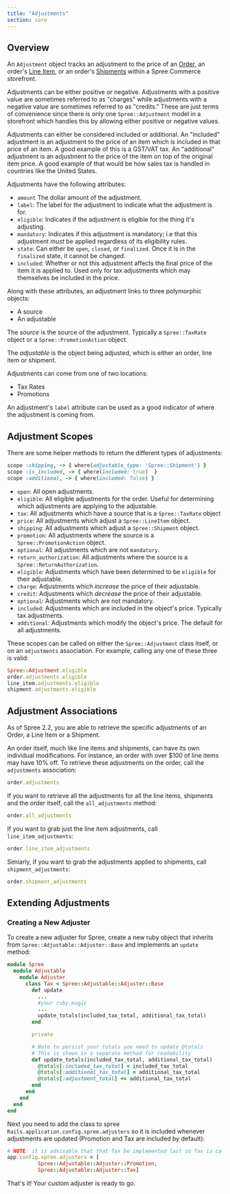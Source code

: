 ```yaml
---
title: "Adjustments"
section: core
---
```


## Overview

An `Adjustment` object tracks an adjustment to the price of an [Order](orders), an order's [Line Item](orders#line-items), or an order's [Shipments](shipments) within a Spree Commerce storefront.

Adjustments can be either positive or negative. Adjustments with a positive value are sometimes referred to as "charges" while adjustments with a negative value are sometimes referred to as "credits." These are just terms of convenience since there is only one `Spree::Adjustment` model in a storefront which handles this by allowing either positive or negative values.

Adjustments can either be considered included or additional. An "included" adjustment is an adjustment to the price of an item which is included in that price of an item. A good example of this is a GST/VAT tax. An "additional" adjustment is an adjustment to the price of the item on top of the original item price. A good example of that would be how sales tax is handled in countries like the United States.

Adjustments have the following attributes:

* `amount` The dollar amount of the adjustment.
* `label`: The label for the adjustment to indicate what the adjustment is for.
* `eligible`: Indicates if the adjustment is eligible for the thing it's adjusting.
* `mandatory`: Indicates if this adjustment is mandatory; i.e that this adjustment *must* be applied regardless of its eligibility rules.
* `state`: Can either be `open`, `closed`, or `finalized`. Once it is in the `finalized` state, it cannot be changed.
* `included`: Whether or not this adjustment affects the final price of the item it is applied to. Used only for tax adjustments which may themselves be included in the price.

Along with these attributes, an adjustment links to three polymorphic objects:

* A source
* An adjustable

The *source* is the source of the adjustment. Typically a `Spree::TaxRate` object or a `Spree::PromotionAction` object.

The *adjustable* is the object being adjusted, which is either an order, line item or shipment.

Adjustments can come from one of two locations:

* Tax Rates
* Promotions

An adjustment's `label` attribute can be used as a good indicator of where the adjustment is coming from.

## Adjustment Scopes

There are some helper methods to return the different types of adjustments:

```ruby
scope :shipping, -> { where(adjustable_type: 'Spree::Shipment') }
scope :is_included, -> { where(included: true)  }
scope :additional, -> { where(included: false) }
```

* `open`: All open adjustments.
* `eligible`: All eligible adjustments for the order. Useful for determining which adjustments are applying to the adjustable.
* `tax`: All adjustments which have a source that is a `Spree::TaxRate` object
* `price`: All adjustments which adjust a `Spree::LineItem` object.
* `shipping`: All adjustments which adjust a `Spree::Shipment` object.
* `promotion`: All adjustments where the source is a `Spree::PromotionAction` object.
* `optional`: All adjustments which are not `mandatory`.
* `return_authorization`: All adjustments where the source is a `Spree::ReturnAuthorization`.
* `eligible`: Adjustments which have been determined to be `eligible` for their adjustable.
* `charge`: Adjustments which *increase* the price of their adjustable.
* `credit`: Adjustments which *decrease* the price of their adjustable.
* `optional`: Adjustments which are not mandatory.
* `included`: Adjustments which are included in the object's price. Typically tax adjustments.
* `additional`: Adjustments which modify the object's price. The default for all adjustments.

These scopes can be called on either the `Spree::Adjustment` class itself, or on an `adjustments` association. For example, calling any one of these three is
valid:

```ruby
Spree::Adjustment.eligible
order.adjustments.eligible
line_item.adjustments.eligible
shipment.adjustments.eligible
```

## Adjustment Associations

As of Spree 2.2, you are able to retrieve the specific adjustments of an Order, a Line Item or a Shipment.

An order itself, much like line items and shipments, can have its own individual modifications. For instance, an order with over $100 of line items may have 10% off. To retrieve these adjustments on the order, call the `adjustments` association:

```ruby
order.adjustments
```

If you want to retrieve all the adjustments for all the line items, shipments and the order itself, call the `all_adjustments` method:

```ruby
order.all_adjustments
```

If you want to grab just the line item adjustments, call `line_item_adjustments`:

```ruby
order.line_item_adjustments
```

Simiarly, if you want to grab the adjustments applied to shipments, call `shipment_adjustments`:

```ruby
order.shipment_adjustments
```

## Extending Adjustments

### Creating a New Adjuster

To create a new adjuster for Spree, create a new ruby object that inherits from `Spree::Adjustable::Adjuster::Base` and implements an `update` method:

```ruby
module Spree
  module Adjustable
    module Adjuster
      class Tax < Spree::Adjustable::Adjuster::Base
        def update
          ...
          #your ruby magic
          ...
          update_totals(included_tax_total, additional_tax_total)
        end

        private

        # Note to persist your totals you need to update @totals
        # This is shown in a separate method for readability
        def update_totals(included_tax_total, additional_tax_total)
          @totals[:included_tax_total] = included_tax_total
          @totals[:additional_tax_total] = additional_tax_total
          @totals[:adjustment_total] += additional_tax_total
        end
      end
    end
  end
end
```

Next you need to add the class to spree `Rails.application.config.spree.adjusters` so it is included whenever adjustments are updated (Promotion and Tax are included by default):

```ruby
# NOTE: it is advisable that that Tax be implemented last so Tax is calculated correctly
app.config.spree.adjusters = [
          Spree::Adjustable::Adjuster::Promotion,
          Spree::Adjustable::Adjuster::Tax]
```

That's it! Your custom adjuster is ready to go.
